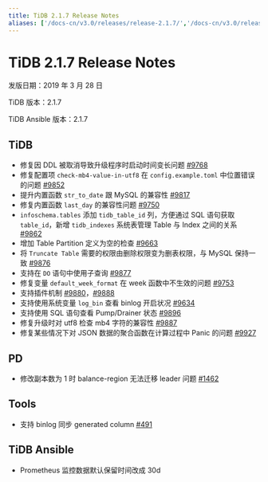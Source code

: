 ```yaml
---
title: TiDB 2.1.7 Release Notes
aliases: ['/docs-cn/v3.0/releases/release-2.1.7/','/docs-cn/v3.0/releases/2.1.7/','/docs-cn/releases/2.1.7/']
---
```


# TiDB 2.1.7 Release Notes

发版日期：2019 年 3 月 28 日

TiDB 版本：2.1.7

TiDB Ansible 版本：2.1.7

## TiDB

- 修复因 DDL 被取消导致升级程序时启动时间变长问题 [#9768](https://github.com/pingcap/tidb/pull/9768)
- 修复配置项 `check-mb4-value-in-utf8` 在 `config.example.toml` 中位置错误的问题 [#9852](https://github.com/pingcap/tidb/pull/9852)
- 提升内置函数 `str_to_date` 跟 MySQL 的兼容性 [#9817](https://github.com/pingcap/tidb/pull/9817)
- 修复内置函数 `last_day` 的兼容性问题 [#9750](https://github.com/pingcap/tidb/pull/9750)
- `infoschema.tables` 添加 `tidb_table_id` 列，方便通过 SQL 语句获取 `table_id`，新增 `tidb_indexes` 系统表管理 Table 与 Index 之间的关系 [#9862](https://github.com/pingcap/tidb/pull/9862)
- 增加 Table Partition 定义为空的检查 [#9663](https://github.com/pingcap/tidb/pull/9663)
- 将 `Truncate Table` 需要的权限由删除权限变为删表权限，与 MySQL 保持一致 [#9876](https://github.com/pingcap/tidb/pull/9876)
- 支持在 `DO` 语句中使用子查询 [#9877](https://github.com/pingcap/tidb/pull/9877)
- 修复变量 `default_week_format` 在 week 函数中不生效的问题 [#9753](https://github.com/pingcap/tidb/pull/9753)
- 支持插件机制 [#9880](https://github.com/pingcap/tidb/pull/9880)，[#9888](https://github.com/pingcap/tidb/pull/9888)
- 支持使用系统变量 `log_bin` 查看 binlog 开启状况 [#9634](https://github.com/pingcap/tidb/pull/9634)
- 支持使用 SQL 语句查看 Pump/Drainer 状态 [#9896](https://github.com/pingcap/tidb/pull/9896)
- 修复升级时对 utf8 检查 mb4 字符的兼容性 [#9887](https://github.com/pingcap/tidb/pull/9887)
- 修复某些情况下对 JSON 数据的聚合函数在计算过程中 Panic 的问题 [#9927](https://github.com/pingcap/tidb/pull/9927)

## PD

- 修改副本数为 1 时 balance-region 无法迁移 leader 问题 [#1462](https://github.com/pingcap/pd/pull/1462)

## Tools

- 支持 binlog 同步 generated column [#491](https://github.com/pingcap/tidb-binlog/pull/491)

## TiDB Ansible

- Prometheus 监控数据默认保留时间改成 30d
